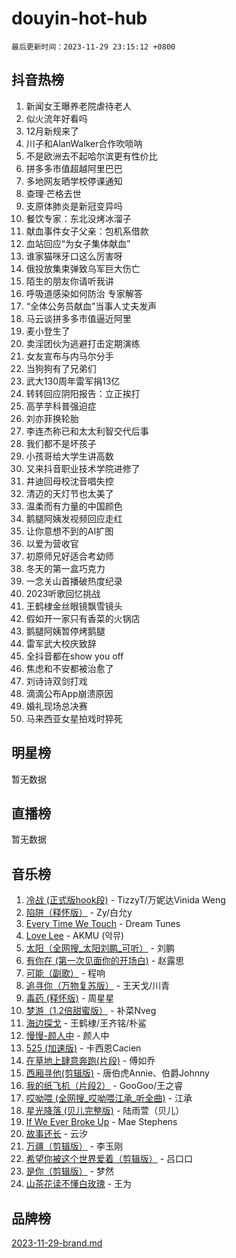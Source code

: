 # douyin-hot-hub

`最后更新时间：2023-11-29 23:15:12 +0800`

## 抖音热榜

1. 新闻女王曝养老院虐待老人
1. 似火流年好看吗
1. 12月新规来了
1. 川子和AlanWalker合作吹唢呐
1. 不是欧洲去不起哈尔滨更有性价比
1. 拼多多市值超越阿里巴巴
1. 多地网友晒学校停课通知
1. 查理·芒格去世
1. 支原体肺炎是新冠变异吗
1. 餐饮专家：东北没烤冰溜子
1. 献血事件女子父亲：包机系借款
1. 血站回应“为女子集体献血”
1. 谁家猫咪牙口这么厉害呀
1. 俄投放集束弹致乌军巨大伤亡
1. 陌生的朋友你请听我讲
1. 呼吸道感染如何防治 专家解答
1. “全体公务员献血”当事人丈夫发声
1. 马云谈拼多多市值逼近阿里
1. 麦小登生了
1. 卖淫团伙为逃避打击定期演练
1. 女友宣布与内马尔分手
1. 当狗狗有了兄弟们
1. 武大130周年雷军捐13亿
1. 转转回应阴阳报告：立正挨打
1. 高芋芋科普强迫症
1. 刘亦菲换轮胎
1. 李连杰称已和太太利智交代后事
1. 我们都不是坏孩子
1. 小孩哥给大学生讲高数
1. 又来抖音职业技术学院进修了
1. 井迪回母校沈音唱失控
1. 清迈的天灯节也太美了
1. 温柔而有力量的中国颜色
1. 鹅腿阿姨发视频回应走红
1. 让你意想不到的AI扩图
1. 以爱为营收官
1. 初原师兄好适合考幼师
1. 冬天的第一盒巧克力
1. 一念关山首播破热度纪录
1. 2023听歌回忆挑战
1. 王鹤棣金丝眼镜飘雪镜头
1. 假如开一家只有香菜的火锅店
1. 鹅腿阿姨暂停烤鹅腿
1. 雷军武大校庆致辞
1. 全抖音都在show you off
1. 焦虑和不安都被治愈了
1. 刘诗诗双剑打戏
1. 滴滴公布App崩溃原因
1. 婚礼现场总决赛
1. 马来西亚女星拍戏时猝死

## 明星榜

暂无数据

## 直播榜

暂无数据

## 音乐榜

1. [冷战 (正式版hook段)](https://sf6-cdn-tos.douyinstatic.com/obj/tos-cn-ve-2774/oMuEoiBasWApEMVDgNiI8VAByNmwo5J0pyf8Yx) - TizzyT/万妮达Vinida Weng
1. [陷阱（释怀版）](https://sf6-cdn-tos.douyinstatic.com/obj/tos-cn-ve-2774/oE8C21LeZrzKLDFfQYgMzx4GAIHageG5IzayY7) - Zy/白允y
1. [Every Time We Touch](https://sf3-cdn-tos.douyinstatic.com/obj/tos-cn-ve-2774/ogN6lUKQeBBfEVhIOMikG1CcJjugxk1tztZyhP) - Dream Tunes
1. [Love Lee](https://sf6-cdn-tos.douyinstatic.com/obj/tos-cn-ve-2774/o05GbkJGbCBTdDnMtB0fwOYgkeZp23vrWQDQBS) - AKMU (악뮤)
1. [太阳（全网搜_太阳刘鹏_可听）](https://sf3-cdn-tos.douyinstatic.com/obj/tos-cn-ve-2774/ogWbyIQnlBFImVbeDocRdCIYtBHlbJXgfZMvgz) - 刘鹏
1. [有你在 (第一次见面你的开场白)](https://sf3-cdn-tos.douyinstatic.com/obj/tos-cn-ve-2774/oAthrQ3ClJBfI57uBoFEgNDYtNCZ0TSYQQfxQ0) - 赵露思
1. [可能（副歌）](https://sf3-cdn-tos.douyinstatic.com/obj/tos-cn-ve-2774/cde1731888894259b333569393c2fb51) - 程响
1. [追寻你（万物复苏版）](https://sf6-cdn-tos.douyinstatic.com/obj/tos-cn-ve-2774/oYeAZJsbjIDit9APmBg8u6uDUQnHmoCf3gbo74) - 王天戈/川青
1. [毒药 (释怀版)](https://sf3-cdn-tos.douyinstatic.com/obj/tos-cn-ve-2774/oYILMEAzspdZBIzy4frJNB8ZHPHWAhiwowd4Ad) - 周星星
1. [梦游（1.2倍甜蜜版）](https://sf6-cdn-tos.douyinstatic.com/obj/tos-cn-ve-2774/o4gyAUm8hwufoEABmwVIiQtHsFuGzAEEWtNMzo) - 补菜Nveg
1. [海边探戈](https://sf3-cdn-tos.douyinstatic.com/obj/tos-cn-ve-2774/os9gE0VQCGqt6VQkZDyBBYvfSDY0QFe3vVmubn) - 王鹤棣/王齐铭/朴鲨
1. [慢慢-颜人中](https://sf6-cdn-tos.douyinstatic.com/obj/tos-cn-ve-2774/ocjHNfBXdBxQNC8ZGAeoLMFTUgtBg8bkExunDC) - 颜人中
1. [525 (加速版)](https://sf3-cdn-tos.douyinstatic.com/obj/tos-cn-ve-2774/oIfKCtqfDyP8Vc9FpAPgWMyezT6LnDT1abRwGg) - 卡西恩Cacien
1. [在草地上肆意奔跑(片段)](https://sf3-cdn-tos.douyinstatic.com/obj/tos-cn-ve-2774/8831d494742f45dabdfa8adb8b817259) - 傅如乔
1. [西厢寻他(剪辑版)](https://sf3-cdn-tos.douyinstatic.com/obj/tos-cn-ve-2774/oUsAVfAQKlRNxEv5qxvIB8o5qmIWUcXbzJKJhw) - 唐伯虎Annie、伯爵Johnny
1. [我的纸飞机（片段2）](https://sf3-cdn-tos.douyinstatic.com/obj/tos-cn-ve-2774/oM2ZrKcg2CD5AeRB2gkeXOFB1IxAGJdZPazYHf) - GooGoo/王之睿
1. [哎呦喂 (全网搜_哎呦喂江承_听全曲)](https://sf3-cdn-tos.douyinstatic.com/obj/tos-cn-ve-2774/o0uEo63ECfIFdmwKF5HMzF1FCfItHEagDDeCAL) - 江承
1. [星光降落 (贝儿完整版)](https://sf3-cdn-tos.douyinstatic.com/obj/tos-cn-ve-2774/okwB9hAwyAtsFFkFBzAX1hOOfQuIoMNs0W2Mwr) - 陆雨萱（贝儿）
1. [If We Ever Broke Up](https://sf3-cdn-tos.douyinstatic.com/obj/tos-cn-ve-2774/o8onj5HDk0ImtBmO0URBfeyCDXQJMYkQ1gb8Zy) - Mae Stephens
1. [故事还长](https://sf6-cdn-tos.douyinstatic.com/obj/tos-cn-ve-2774/30a26758c8594f0ab81ac675c33ee2c5) - 云汐
1. [万疆（剪辑版）](https://sf6-cdn-tos.douyinstatic.com/obj/tos-cn-ve-2774/ooG7oVgFlDTelKCjCsTTobQvbdtj1BBQXnfZd8) - 李玉刚
1. [希望你被这个世界爱着（剪辑版）](https://sf6-cdn-tos.douyinstatic.com/obj/tos-cn-ve-2774/oo4H3BfEygN7l7bQaMBOZHCQ1eI4FqtED5skQ2) - 吕口口
1. [是你（剪辑版）](https://sf3-cdn-tos.douyinstatic.com/obj/tos-cn-ve-2774/46019dae783c4c969944217fe1cfafc4) - 梦然
1. [山茶花读不懂白玫瑰](https://sf3-cdn-tos.douyinstatic.com/obj/tos-cn-ve-2774/osfn8B7DktrRHEPJgPCfDbw7QDQEkwC16BxZg9) - 王为

## 品牌榜

[2023-11-29-brand.md](2023-11-29-brand.md)
